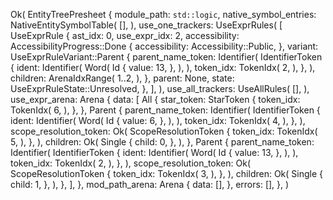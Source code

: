 Ok(
    EntityTreePresheet {
        module_path: `std::logic`,
        native_symbol_entries: NativeEntitySymbolTable(
            [],
        ),
        use_one_trackers: UseExprRules(
            [
                UseExprRule {
                    ast_idx: 0,
                    use_expr_idx: 2,
                    accessibility: AccessibilityProgress::Done {
                        accessibility: Accessibility::Public,
                    },
                    variant: UseExprRuleVariant::Parent {
                        parent_name_token: Identifier(
                            IdentifierToken {
                                ident: Identifier(
                                    Word(
                                        Id {
                                            value: 13,
                                        },
                                    ),
                                ),
                                token_idx: TokenIdx(
                                    2,
                                ),
                            },
                        ),
                        children: ArenaIdxRange(
                            1..2,
                        ),
                    },
                    parent: None,
                    state: UseExprRuleState::Unresolved,
                },
            ],
        ),
        use_all_trackers: UseAllRules(
            [],
        ),
        use_expr_arena: Arena {
            data: [
                All {
                    star_token: StarToken {
                        token_idx: TokenIdx(
                            6,
                        ),
                    },
                },
                Parent {
                    parent_name_token: Identifier(
                        IdentifierToken {
                            ident: Identifier(
                                Word(
                                    Id {
                                        value: 6,
                                    },
                                ),
                            ),
                            token_idx: TokenIdx(
                                4,
                            ),
                        },
                    ),
                    scope_resolution_token: Ok(
                        ScopeResolutionToken {
                            token_idx: TokenIdx(
                                5,
                            ),
                        },
                    ),
                    children: Ok(
                        Single {
                            child: 0,
                        },
                    ),
                },
                Parent {
                    parent_name_token: Identifier(
                        IdentifierToken {
                            ident: Identifier(
                                Word(
                                    Id {
                                        value: 13,
                                    },
                                ),
                            ),
                            token_idx: TokenIdx(
                                2,
                            ),
                        },
                    ),
                    scope_resolution_token: Ok(
                        ScopeResolutionToken {
                            token_idx: TokenIdx(
                                3,
                            ),
                        },
                    ),
                    children: Ok(
                        Single {
                            child: 1,
                        },
                    ),
                },
            ],
        },
        mod_path_arena: Arena {
            data: [],
        },
        errors: [],
    },
)